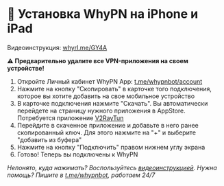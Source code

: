 # 🍎 Установка WhyPN на iPhone и iPad

Видеоинструкция: [whyrl.me/GY4A](https://whyrl.me/GY4A)

**⚠️ Предварительно удалите все VPN-приложения на своем устройстве!**
1. Откройте Личный кабинет WhyPN App: [t.me/whypnbot/account](https://t.me/whypnbot/account)
2. Нажмите на кнопку "Скопировать" в карточке того подключения, которое вы хотите добавить на свое мобильное устройство
3. В карточке подключения нажмите "Скачать". Вы автоматически перейдете на страницу нужного приложения в AppStore. Потребуется приложение [V2RayTun](https://whyrl.me/4WGR)
4. Перейдите в скаченное приложение и добавьте в него ранее скопированный ключ. Для этого нажмите на "+" и выберите "добавить из буфера"
5. Нажмите на кнопку "Подключить" правом нижнем углу экрана
6. Готово! Теперь вы подключены к WhyPN

_Непонято, куда нажимать? Воспользуйтесь [видеоинструкцией](https://whyrl.me/GY4A). Нужна помощь? Пишите в [t.me/whypnbot](https://t.me/whypnbot), работаем 24/7_
